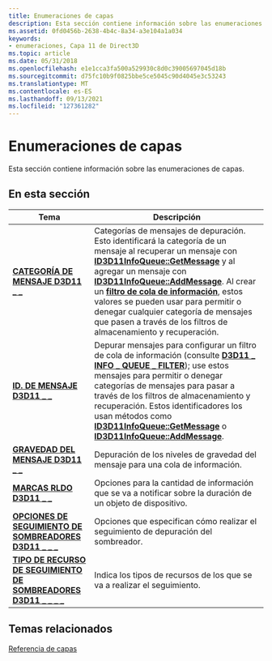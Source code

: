 ```yaml
---
title: Enumeraciones de capas
description: Esta sección contiene información sobre las enumeraciones de capas.
ms.assetid: 0fd0456b-2638-4b4c-8a34-a3e104a1a034
keywords:
- enumeraciones, Capa 11 de Direct3D
ms.topic: article
ms.date: 05/31/2018
ms.openlocfilehash: e1e1cca3fa500a529930c8d0c39005697045d18b
ms.sourcegitcommit: d75fc10b9f0825bbe5ce5045c90d4045e3c53243
ms.translationtype: MT
ms.contentlocale: es-ES
ms.lasthandoff: 09/13/2021
ms.locfileid: "127361282"
---
```

# <a name="layer-enumerations"></a>Enumeraciones de capas

Esta sección contiene información sobre las enumeraciones de capas.


## <a name="in-this-section"></a>En esta sección



| Tema                                                                                             | Descripción                                                                                                                                                                                                                                                                                                                                                                                                                                                                             |
|---------------------------------------------------------------------------------------------------|-----------------------------------------------------------------------------------------------------------------------------------------------------------------------------------------------------------------------------------------------------------------------------------------------------------------------------------------------------------------------------------------------------------------------------------------------------------------------------------------|
| [**CATEGORÍA DE MENSAJE D3D11 \_ \_**](/windows/desktop/api/D3D11SDKLayers/ne-d3d11sdklayers-d3d11_message_category)<br/>                             | Categorías de mensajes de depuración. Esto identificará la categoría de un mensaje al recuperar un mensaje con [**ID3D11InfoQueue::GetMessage**](/windows/desktop/api/D3D11SDKLayers/nf-d3d11sdklayers-id3d11infoqueue-getmessage) y al agregar un mensaje con [**ID3D11InfoQueue::AddMessage**](/windows/desktop/api/D3D11SDKLayers/nf-d3d11sdklayers-id3d11infoqueue-addmessage). Al crear un [**filtro de cola de información**](/windows/desktop/api/D3D11SDKLayers/ns-d3d11sdklayers-d3d11_info_queue_filter), estos valores se pueden usar para permitir o denegar cualquier categoría de mensajes que pasen a través de los filtros de almacenamiento y recuperación.<br/> |
| [**ID. DE MENSAJE D3D11 \_ \_**](/windows/desktop/api/D3D11SDKLayers/ne-d3d11sdklayers-d3d11_message_id)<br/>                                         | Depurar mensajes para configurar un filtro de cola de información (consulte [**D3D11 \_ INFO \_ QUEUE \_ FILTER**](/windows/desktop/api/D3D11SDKLayers/ns-d3d11sdklayers-d3d11_info_queue_filter)); use estos mensajes para permitir o denegar categorías de mensajes para pasar a través de los filtros de almacenamiento y recuperación. Estos identificadores los usan métodos como [**ID3D11InfoQueue::GetMessage**](/windows/desktop/api/D3D11SDKLayers/nf-d3d11sdklayers-id3d11infoqueue-getmessage) o [**ID3D11InfoQueue::AddMessage**](/windows/desktop/api/D3D11SDKLayers/nf-d3d11sdklayers-id3d11infoqueue-addmessage). <br/>                                                             |
| [**GRAVEDAD DEL MENSAJE D3D11 \_ \_**](/windows/desktop/api/D3D11SDKLayers/ne-d3d11sdklayers-d3d11_message_severity)<br/>                             | Depuración de los niveles de gravedad del mensaje para una cola de información.<br/>                                                                                                                                                                                                                                                                                                                                                                                                                      |
| [**MARCAS RLDO D3D11 \_ \_**](/windows/desktop/api/D3D11SDKLayers/ne-d3d11sdklayers-d3d11_rldo_flags)<br/>                                         | Opciones para la cantidad de información que se va a notificar sobre la duración de un objeto de dispositivo.<br/>                                                                                                                                                                                                                                                                                                                                                                                            |
| [**OPCIONES DE SEGUIMIENTO DE SOMBREADORES D3D11 \_ \_ \_**](/windows/win32/api/d3d11sdklayers/ne-d3d11sdklayers-d3d11_shader_tracking_options)<br/>              | Opciones que especifican cómo realizar el seguimiento de depuración del sombreador.<br/>                                                                                                                                                                                                                                                                                                                                                                                                                   |
| [**TIPO DE RECURSO DE SEGUIMIENTO DE SOMBREADORES D3D11 \_ \_ \_ \_**](/windows/desktop/api/D3D11SDKLayers/ne-d3d11sdklayers-d3d11_shader_tracking_resource_type)<br/> | Indica los tipos de recursos de los que se va a realizar el seguimiento.<br/>                                                                                                                                                                                                                                                                                                                                                                                                                                     |



 

## <a name="related-topics"></a>Temas relacionados

<dl> <dt>

[Referencia de capas](d3d11-graphics-reference-d3d11-layer.md)
</dt> </dl>

 

 






